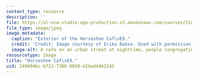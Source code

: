 ```yaml
---
content_type: resource
description: ''
file: https://ol-ocw-studio-app-production.s3.amazonaws.com/courses/21m-873-theater-arts-topics-suburbia-january-iap-2008/2494046cbf2173080050b2bad44b2143_horseshoe2.jpg
file_type: image/jpeg
image_metadata:
  caption: "Exterior of the Horseshoe Caf\xE9."
  credit: 'Credit: Image courtesy of Erika Bakse. Used with permission.'
  image-alt: A cafe on an urban street at nighttime, people congregating on the street.
resourcetype: Image
title: "Horseshoe Caf\xE9."
uid: 2494046c-bf21-7308-0050-b2bad44b2143
---
```

